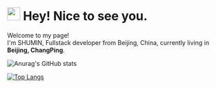 <h1><img src="https://emojis.slackmojis.com/emojis/images/1531849430/4246/blob-sunglasses.gif?1531849430" width="30"/> Hey! Nice to see you.</h1>

<p>Welcome to my page! </br> 
I'm SHUMIN, Fullstack developer from Beijing, China, currently living in <b>Beijing, ChangPing</b>.
</p>

![Anurag's GitHub stats](https://github-readme-stats.vercel.app/api?username=shumintao&show_icons=true&theme=radical)



[![Top Langs](https://github-readme-stats.vercel.app/api/top-langs/?username=shumintao&layout=compact)](https://github.com/anuraghazra/github-readme-stats)














